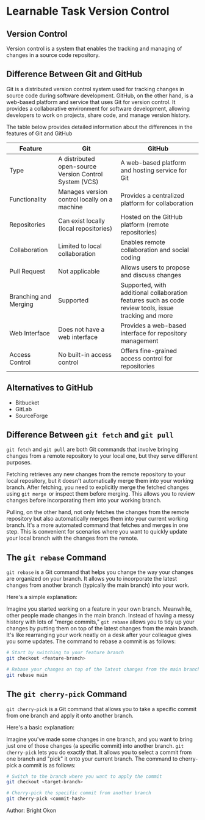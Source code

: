 
# Learnable Task Version Control

## Version Control

Version control is a system that enables the tracking and managing of changes in a source code repository.

## Difference Between Git and GitHub

Git is a distributed version control system used for tracking changes in source code during software development. GitHub, on the other hand, is a web-based platform and service that uses Git for version control. It provides a collaborative environment for software development, allowing developers to work on projects, share code, and manage version history.

The table below provides detailed information about the differences in the features of Git and GitHub

Feature     |       Git     |    GitHub
|   ---     |    ---      |   ---   |
Type        | A distributed open-source Version Control System (VCS)    | A web-based platform and hosting service for Git
Functionality   | Manages version control locally on a machine  | Provides a centralized platform for collaboration
Repositories    | Can exist locally (local repositories)    | Hosted on the GitHub platform (remote repositories)
Collaboration   | Limited to local collaboration    | Enables remote collaboration and social coding
Pull Request    | Not applicable    | Allows users to propose and discuss changes
Branching and Merging   | Supported | Supported, with additional collaboration features such as code review tools, issue tracking and more
Web Interface   | Does not have a web interface | Provides a web-based interface for repository management
Access Control | No built-in access control | Offers fine-grained access control for repositories

## Alternatives to GitHub

- Bitbucket
- GitLab
- SourceForge

## Difference Between `git fetch` and `git pull`

`git fetch` and `git pull` are both Git commands that involve bringing changes from a remote repository to your local one, but they serve different purposes.

Fetching retrieves any new changes from the remote repository to your local repository, but it doesn't automatically merge them into your working branch. After fetching, you need to explicitly merge the fetched changes using `git merge `or inspect them before merging. This allows you to review changes before incorporating them into your working branch.

Pulling, on the other hand, not only fetches the changes from the remote repository but also automatically merges them into your current working branch. It's a more automated command that fetches and merges in one step. This is convenient for scenarios where you want to quickly update your local branch with the changes from the remote.

## The `git rebase` Command

`git rebase` is a Git command that helps you change the way your changes are organized on your branch. It allows you to incorporate the latest changes from another branch (typically the main branch) into your work.

Here's a simple explanation:

Imagine you started working on a feature in your own branch. Meanwhile, other people made changes in the main branch. Instead of having a messy history with lots of "merge commits," `git rebase` allows you to tidy up your changes by putting them on top of the latest changes from the main branch. It's like rearranging your work neatly on a desk after your colleague gives you some updates.
The command to rebase a commit is as follows:

```bash
# Start by switching to your feature branch
git checkout <feature-branch>

# Rebase your changes on top of the latest changes from the main branch
git rebase main
```

## The `git cherry-pick` Command

`git cherry-pick` is a Git command that allows you to take a specific commit from one branch and apply it onto another branch.

Here's a basic explanation:

Imagine you've made some changes in one branch, and you want to bring just one of those changes (a specific commit) into another branch. `git cherry-pick` lets you do exactly that. It allows you to select a commit from one branch and "pick" it onto your current branch.
The command to cherry-pick a commit is as follows:

```bash
# Switch to the branch where you want to apply the commit
git checkout <target-branch>

# Cherry-pick the specific commit from another branch
git cherry-pick <commit-hash>
```

Author: Bright Okon
